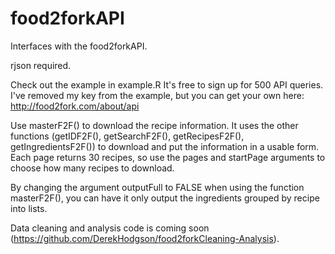 # food2forkAPI
Interfaces with the food2forkAPI.

rjson required.

Check out the example in example.R
It's free to sign up for 500 API queries. I've removed my key from the example, but you can get your own here: 
http://food2fork.com/about/api

Use masterF2F() to download the recipe information. It uses the other functions (getIDF2F(), getSearchF2F(), getRecipesF2F(), getIngredientsF2F()) to download and put the information in a usable form. Each page returns 30 recipes, so use the pages and startPage arguments to choose how many recipes to download.

By changing the argument outputFull to FALSE when using the function masterF2F(), you can have it only output the ingredients grouped by recipe into lists.

Data cleaning and analysis code is coming soon (https://github.com/DerekHodgson/food2forkCleaning-Analysis).
